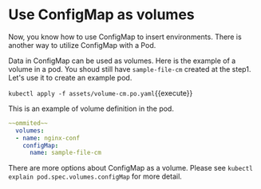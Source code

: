# Use ConfigMap as volumes

Now, you know how to use ConfigMap to insert environments. There is another way to utilize ConfigMap with a Pod. 

Data in ConfigMap can be used as volumes. Here is the example of a volume in a pod. You shoud still have `sample-file-cm` created at the step1. Let's use it to create an example pod.

`kubectl apply -f assets/volume-cm.po.yaml`{{execute}}

This is an example of volume definition in the pod.

```yaml
~~ommited~~
  volumes:
  - name: nginx-conf
    configMap:
      name: sample-file-cm
```

There are more options about ConfigMap as a volume. Please see `kubectl explain pod.spec.volumes.configMap` for more detail.